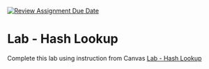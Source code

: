 [![Review Assignment Due Date](https://classroom.github.com/assets/deadline-readme-button-24ddc0f5d75046c5622901739e7c5dd533143b0c8e959d652212380cedb1ea36.svg)](https://classroom.github.com/a/VZJqxL78)
# Lab - Hash Lookup

Complete this lab using instruction from Canvas [Lab - Hash Lookup](https://awstechu.instructure.com/courses/517/assignments/36050?module_item_id=122288)
